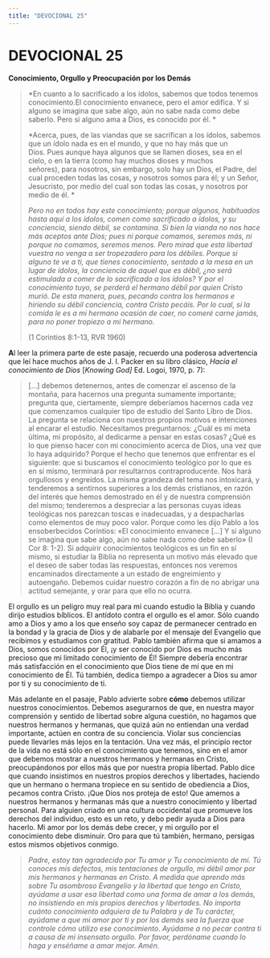 ```yaml
---
title: "DEVOCIONAL 25"
---
```

# DEVOCIONAL 25

**Conocimiento, Orgullo y Preocupación por los Demás**

> *En cuanto a lo sacrificado a los ídolos, sabemos que todos tenemos
> conocimiento.El conocimiento envanece, pero el amor edifica. Y si
> alguno se imagina que sabe algo, aún no sabe nada como debe
> saberlo. Pero si alguno ama a Dios, es conocido por él. *
>
> *Acerca, pues, de las viandas que se sacrifican a los ídolos, sabemos
> que un ídolo nada es en el mundo, y que no hay más que un Dios. Pues
> aunque haya algunos que se llamen dioses, sea en el cielo, o en la
> tierra (como hay muchos dioses y muchos señores), para nosotros, sin
> embargo, solo hay un Dios, el Padre, del cual proceden todas las
> cosas, y nosotros somos para él; y un Señor, Jesucristo, por medio del
> cual son todas las cosas, y nosotros por medio de él. *
>
> *Pero no en todos hay este conocimiento; porque algunos, habituados
> hasta aquí a los ídolos, comen como sacrificado a ídolos, y su
> conciencia, siendo débil, se contamina. Si bien la vianda no nos hace
> más aceptos ante Dios; pues ni porque comamos, seremos más, ni porque
> no comamos, seremos menos. Pero mirad que esta libertad vuestra no
> venga a ser tropezadero para los débiles. Porque si alguno te ve a ti,
> que tienes conocimiento, sentado a la mesa en un lugar de ídolos, la
> conciencia de aquel que es débil, ¿no será estimulada a comer de lo
> sacrificado a los ídolos? Y por el conocimiento tuyo, se perderá el
> hermano débil por quien Cristo murió. De esta manera, pues, pecando
> contra los hermanos e hiriendo su débil conciencia, contra Cristo
> pecáis. Por lo cual, si la comida le es a mi hermano ocasión de caer,
> no comeré carne jamás, para no poner tropiezo a mi hermano.*
>
> (1 Corintios 8:1-13, RVR 1960)

**A**l leer la primera parte de este pasaje, recuerdo una poderosa
advertencia que leí hace muchos años de J. I. Packer en su libro
clásico, *Hacia el conocimiento de Dios* \[*Knowing God\]* Ed. Logoi,
1970, p. 7):

> \[...\] debemos detenernos, antes de comenzar el ascenso de la
> montaña, para hacernos una pregunta sumamente importante; pregunta
> que, ciertamente, siempre deberíamos hacernos cada vez que comenzamos
> cualquier tipo de estudio del Santo Libro de Dios. La pregunta se
> relaciona con nuestros propios motivos e intenciones al encarar el
> estudio. Necesitamos preguntarnos: ¿Cuál es mi meta última, mi
> propósito, al dedicarme a pensar en estas cosas? ¿Qué es lo que pienso
> hacer con mi conocimiento acerca de Dios, una vez que lo haya
> adquirido? Porque el hecho que tenemos que enfrentar es el siguiente:
> que si buscamos el conocimiento teológico por lo que es en sí mismo,
> terminará por resultarnos contraproducente. Nos hará orgullosos y
> engreídos. La misma grandeza del tema nos intoxicará, y tenderemos a
> sentirnos superiores a los demás cristianos, en razón del interés que
> hemos demostrado en él y de nuestra comprensión del mismo; tenderemos
> a despreciar a las personas cuyas ideas teológicas nos parezcan toscas
> e inadecuadas, y a despacharlas como elementos de muy poco valor.
> Porque como les dijo Pablo a los ensoberbecidos Corintios: «El
> conocimiento envanece \[...\] Y si alguno se imagina que sabe algo,
> aún no sabe nada como debe saberlo» (I Cor 8: 1-2). Si adquirir
> conocimientos teológicos es un fin en sí mismo, si estudiar la Biblia
> no representa un motivo más elevado que el deseo de saber todas las
> respuestas, entonces nos veremos encaminados directamente a un estado
> de engreimiento y autoengaño. Debemos cuidar nuestro corazón a fin de
> no abrigar una actitud semejante, y orar para que ello no ocurra.

El orgullo es un peligro muy real para mí cuando estudio la Biblia y
cuando dirijo estudios bíblicos. El antídoto contra el orgullo es el
amor. Sólo cuando amo a Dios y amo a los que enseño soy capaz de
permanecer centrado en la bondad y la gracia de Dios y de alabarle por
el mensaje del Evangelio que recibimos y estudiamos con gratitud. Pablo
también afirma que si amamos a Dios, somos conocidos por Él, ¡y ser
conocido por Dios es mucho más precioso que mi limitado conocimiento de
Él! Siempre debería encontrar más satisfacción en el conocimiento que
Dios tiene de mí que en mi conocimiento de Él. Tú también, dedica tiempo
a agradecer a Dios su amor por ti y su conocimiento de ti.

Más adelante en el pasaje, Pablo advierte sobre **cómo** debemos
utilizar nuestros conocimientos. Debemos asegurarnos de que, en nuestra
mayor comprensión y sentido de libertad sobre alguna cuestión, no
hagamos que nuestros hermanos y hermanas, que quizá aún no entiendan una
verdad importante, actúen en contra de su conciencia. Violar sus
conciencias puede llevarles más lejos en la tentación. Una vez más, el
principio rector de la vida no está sólo en el conocimiento que tenemos,
sino en el amor que debemos mostrar a nuestros hermanos y hermanas en
Cristo, preocupándonos por ellos más que por nuestra propia libertad.
Pablo dice que cuando insistimos en nuestros propios derechos y
libertades, haciendo que un hermano o hermana tropiece en su sentido de
obediencia a Dios, pecamos contra Cristo. ¡Que Dios nos proteja de esto!
Que amemos a nuestros hermanos y hermanas más que a nuestro conocimiento
y libertad personal. Para alguien criado en una cultura occidental que
promueve los derechos del individuo, esto es un reto, y debo pedir ayuda
a Dios para hacerlo. Mi amor por los demás debe crecer, y mi orgullo por
el conocimiento debe disminuir. Oro para que tú también, hermano,
persigas estos mismos objetivos conmigo.

> *Padre, estoy tan agradecido por Tu amor y Tu conocimiento de mí. Tú
> conoces mis defectos, mis tentaciones de orgullo, mi débil amor por
> mis hermanos y hermanas en Cristo. A medida que aprendo más sobre Tu
> asombroso Evangelio y la libertad que tengo en Cristo, ayúdame a usar
> esa libertad como una forma de amar a los demás, no insistiendo en mis
> propios derechos y libertades. No importa cuánto conocimiento adquiera
> de tu Palabra y de Tu carácter, ayúdame a que mi amor por ti y por los
> demás sea la fuerza que controle cómo utilizo ese conocimiento.
> Ayúdame a no pecar contra ti a causa de mi insensato orgullo. Por
> favor, perdóname cuando lo haga y enséñame a amar mejor. Amén.*
